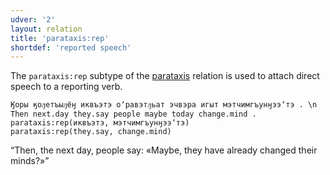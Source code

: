 ```yaml
---
udver: '2'
layout: relation
title: 'parataxis:rep'
shortdef: 'reported speech'
---
```


The `parataxis:rep` subtype of the [parataxis]() relation is used to attach direct speech to
a reporting verb.

~~~ sdparse
Ӄоры ӄоԓетъыԓёӈ иквъэтэ оʼравэтԓьат эчвэра игыт мэтчимгъунӈээʼтэ . \n Then next.day they.say people maybe today change.mind .
parataxis:rep(иквъэтэ, мэтчимгъунӈээʼтэ)
parataxis:rep(they.say, change.mind)
~~~

“Then, the next day, people say: «Maybe, they have already changed their minds?»”

<!-- Interlanguage links updated Po 11. listopadu 2024, 20:11:26 CET -->
